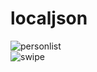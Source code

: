 # localjson

![personlist](https://user-images.githubusercontent.com/34074484/101291689-d0020d80-381b-11eb-9c48-5ae71ecf5054.png)                           
![swipe](https://user-images.githubusercontent.com/34074484/101291726-fde75200-381b-11eb-8756-c7dc04129b48.png)


